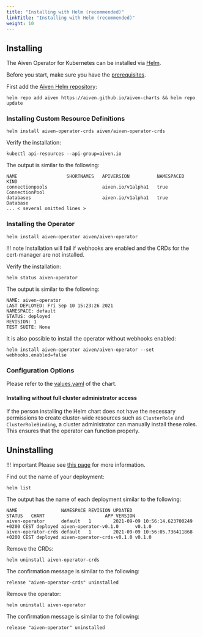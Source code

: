 ```yaml
---
title: "Installing with Helm (recommended)"
linkTitle: "Installing with Helm (recommended)"
weight: 10
---
```


## Installing

The Aiven Operator for Kubernetes can be installed via [Helm](https://helm.sh/).

Before you start, make sure you have the [prerequisites](prerequisites.md).

First add the [Aiven Helm repository](https://github.com/aiven/aiven-charts):

```shell
helm repo add aiven https://aiven.github.io/aiven-charts && helm repo update
```

### Installing Custom Resource Definitions

```shell
helm install aiven-operator-crds aiven/aiven-operator-crds
```

Verify the installation:

```shell
kubectl api-resources --api-group=aiven.io
```

The output is similar to the following:

```{ .shell .no-copy }
NAME                  SHORTNAMES   APIVERSION          NAMESPACED   KIND
connectionpools                    aiven.io/v1alpha1   true         ConnectionPool
databases                          aiven.io/v1alpha1   true         Database
... < several omitted lines >
```

### Installing the Operator

```shell
helm install aiven-operator aiven/aiven-operator
```

!!! note
    Installation will fail if webhooks are enabled and the CRDs for the cert-manager are not installed.

Verify the installation:

```shell
helm status aiven-operator
```

The output is similar to the following:

```{ .shell .no-copy }
NAME: aiven-operator
LAST DEPLOYED: Fri Sep 10 15:23:26 2021
NAMESPACE: default
STATUS: deployed
REVISION: 1
TEST SUITE: None
```

It is also possible to install the operator without webhooks enabled:

```shell
helm install aiven-operator aiven/aiven-operator --set webhooks.enabled=false
```

### Configuration Options

Please refer to the [values.yaml](https://github.com/aiven/aiven-charts/blob/main/charts/aiven-operator/values.yaml) of the chart.

#### Installing without full cluster administrator access

If the person installing the Helm chart does not have the necessary permissions to create cluster-wide resources such as `ClusterRole` and `ClusterRoleBinding`, a cluster administrator can manually install these roles. This ensures that the operator can function properly.

## Uninstalling

!!! important
    Please see [this page](uninstalling.md) for more information.

Find out the name of your deployment:

```shell
helm list
```

The output has the name of each deployment similar to the following:

```{ .shell .no-copy }
NAME                NAMESPACE REVISION UPDATED                                  STATUS   CHART                      APP VERSION
aiven-operator      default   1        2021-09-09 10:56:14.623700249 +0200 CEST deployed aiven-operator-v0.1.0      v0.1.0
aiven-operator-crds default   1        2021-09-09 10:56:05.736411868 +0200 CEST deployed aiven-operator-crds-v0.1.0 v0.1.0
```

Remove the CRDs:

```shell
helm uninstall aiven-operator-crds
```

The confirmation message is similar to the following:

```{ .shell .no-copy }
release "aiven-operator-crds" uninstalled
```

Remove the operator:

```shell
helm uninstall aiven-operator
```

The confirmation message is similar to the following:

```{ .shell .no-copy }
release "aiven-operator" uninstalled
```
